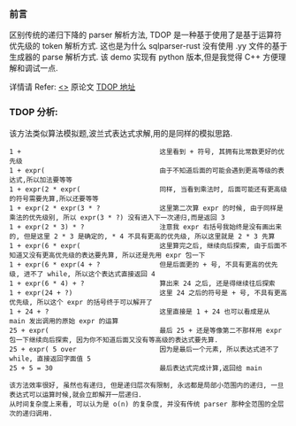 ### 前言
区别传统的递归下降的 parser 解析方法, TDOP 是一种基于使用了是基于运算符优先级的 token 解析方式. 这也是为什么 sqlparser-rust 没有使用 .yy 文件的基于生成器的 parse 解析方式.
该 demo 实现有 python 版本,但是我觉得 C++ 方便理解和调试一点.

详情请 Refer: [<<Top-Down operator precedence parsing>>](https://eli.thegreenplace.net/2010/01/02/top-down-operator-precedence-parsing)
原论文 [TDOP 地址](https://tdop.github.io/)

### TDOP 分析:
该方法类似算法模拟题,波兰式表达式求解,用的是同样的模拟思路.
```
1 +                                   这里看到 + 符号, 其拥有比常数更好的优先级
1 + expr(                             由于不知道后面的可能会遇到更高等级的表达式,所以加法要等等
1 + expr(2 * expr(                    同样, 当看到乘法时, 后面可能还有更高级的符号需要先算,所以还要等等
1 + expr(2 * expr(3 * ?               这里第二次算 expr 的时候, 由于同样是乘法的优先级别, 所以 expr(3 * ?) 没有进入下一次递归,而是返回 3
1 + expr(2 * 3) * ?                   注意我 expr 右括号我始终是没有画出来的, 但是这里 2 * 3 是确定的, * 4 不具有更高的优先级, 所以这里就是 2 * 3 先算
1 + expr(6 * expr(                    这里算完之后, 继续向后探索, 由于后面不知道又没有更高优先级的表达要先算, 所以还是先用 expr 包一下
1 + expr(6 * expr(4 + ?               但是后面更的 + 号, 不具有更高的优先级, 进不了 while, 所以这个表达式直接返回 4
1 + expr(6 * 4) + ?                   算出来 24 之后, 还是得继续往后探索
1 + expr(24 + ?)                      这里 24 之后的符号是 + 号, 不具有更高优先级, 所以这个 expr 的括号终于可以解开了
1 + 24 + ?                            这里直接是 1 + 24 也可以看成是从 main 发出调用的原始 expr 的运算
25 + expr(                            最后 25 + 还是等像第二不那样用 expr 包一下继续向后探索, 因为你不知道后面又没有等高级的表达式要先算.
25 + expr( 5 over                     因为是最后一个元素, 所以表达式进不了 while, 直接返回字面值 5
25 + 5 = 30                           最后表达式完成计算,返回给 main

该方法效率很好, 虽然也有递归, 但是递归层次有限制, 永远都是局部小范围内的递归, 一旦表达式可以运算时候,就会立即解开一层递归.
从时间复杂度上来看, 可以认为是 o(n) 的复杂度, 并没有传统 parser 那种全范围的全层次的递归调用.
```